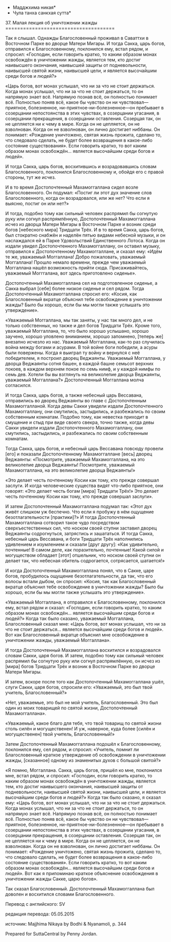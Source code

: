* Мадджхима никая*
* Чула танха санкхая сутта*

37\. Малая лекция об уничтожении жажды
\=\=\=\=\=\=\=\=\=\=\=\=\=\=\=\=\=\=\=\=\=\=\=\=\=\=\=\=\=\=\=\=\=\=\=\=\=

Так я слышал\. Однажды Благословенный проживал в Саваттхи в Восточном Парке во дворце Матери Мигары\. И тогда Сакка, царь богов, отправился к Благословенному, поклонился ему, встал рядом, и спросил: «Господин, если говорить кратко, то каким образом монах освобождён в уничтожении жажды, является тем, кто достиг наивысшего окончания, наивысшей защиты от подневольности, наивысшей святой жизни, наивысшей цели, и является высочайшим среди богов и людей?»

«Царь богов, вот монах услышал, что ни за что не стоит держаться\. Когда монах услышал, что ни за что не стоит держаться, то он напрямую знает всё\. Напрямую познав всё, он полностью понимает всё\. Полностью поняв всё, какое бы чувство он ни чувствовал—приятное, болезненное, ни\-приятное\-ни\-болезненное—он пребывает в созерцании непостоянства в этих чувствах, в созерцании угасания, в созерцании прекращения, в созерцании оставления\. Созерцая так, он не цепляется ни к чему в мире\. Когда он не цепляется, он не взволнован\. Когда он не взволнован, он лично достигает ниббаны\. Он понимает: «Рождение уничтожено, святая жизнь прожита, сделано то, что следовало сделать, не будет более возвращения в какое\-либо состояние существования»\. Если говорить кратко, то вот каким образом монах освобождён… является высочайшим среди богов и людей»\.

И тогда Сакка, царь богов, восхитившись и возрадовавшись словам Благословенного, поклонился Благословенному и, обойдя его с правой стороны, тут же исчез\.

И в то время Достопочтенный Махамоггаллана сидел возле Благословенного\. Он подумал: «Постиг ли этот дух значение слов Благословенного, когда он возрадовался, или же нет? Что если я выясню, постиг он или нет?»

И тогда, подобно тому как сильный человек распрямил бы согнутую руку или согнул распрямлённую, Достопочтенный Махамоггаллана исчез из дворца Матери Мигары в Восточном Парке и возник среди богов \[небесного мира\] Тридцати Трёх\. И в то время Сакка, царь богов, был стократно снабжён и наделён пятью видами небесной музыки, и он наслаждался ей в Парке Удовольствий Единственного Лотоса\. Когда он издали увидел Достопочтенного Махамоггаллану, он оставил музыку, отправился к Достопочтенному Махамоггаллане, и сказал ему: «Идём те же, уважаемый Моггаллана\! Добро пожаловать, уважаемый Моггаллана\! Прошло немало времени, прежде чем уважаемый Моггаллана нашёл возможность прийти сюда\. Присаживайтесь, уважаемый Могггалана, вот здесь приготовлено сиденье»\.

Достопочтенный Махамоггаллана сел на подготовленное сиденье, а Сакка выбрал \[себе\] более низкое сиденье и сел рядом\. Тогда Достопочтенный Махамоггаллана спросил его: «Косия, как Благословенный вкратце объяснил тебе освобождение в уничтожении жажды? Было бы хорошо, если бы мы могли также услышать это утверждение»\.

«Уважаемый Моггаллана, мы так заняты, у нас так много дел, и не только собственных, но также и дел богов Тридцати Трёх\. Кроме того, уважаемый Моггаллана, то, что было хорошо услышано, хорошо заучено, хорошо уловлено вниманием, хорошо запомнено, \[теперь же\] внезапно исчезло из нас\. Уважаемый Моггаллана, как\-то раз случилась война между богами и асурами\. В той войне боги победили, а асуры были повержены\. Когда я выиграл ту войну и вернулся с неё победителем, я построил дворец Веджаянты\. Уважаемый Моггаллана, у дворца Веджаянты сотня башен, в каждой башне семьсот верхних покоев, в каждом верхнем покое по семь нимф, и у каждой нимфы по семь дев\. Хотели бы вы взглянуть на великолепие дворца Веджаянты, уважаемый Моггаллана?» Достопочтенный Моггаллана молча согласился\.

И тогда Сакка, царь богов, а также небесный царь Вессавана, отправились во дворец Веджаянты во главе с Достопочтенным Махамоггалланой\. Когда девы Сакки увидели издали Достопочтенного Махамоггаллану, они смутились, застыдились, и разбежались по своим собственным комнатам\. Подобно тому, как невестка приходит в смущение и стыд при виде своего свекра, точно также, когда девы Сакки увидели издали Достопочтенного Махамоггаллану, они смутились, застыдились, и разбежались по своим собственным комнатам\.

Тогда Сакка, царь богов, и небесный царь Вессавана повсюду провели \[его\] и показали Достопочтенному Махамоггаллане \[весь\] дворец Веджаянты: «Посмотрите, уважаемый Махамоггаллана, на это великолепие дворца Веджаянты\! Посмотрите, уважаемый Махамоггаллана, на это великолепие дворца Веджаянты\!»

«Это делает честь почтенному Косии как тому, кто прежде совершал заслуги\. И когда человеческие существа видят что\-либо приятное, они говорят: «Это делает честь богам \[мира\] Тридцати Трёх\!» Это делает честь почтенному Косии как тому, кто прежде совершал заслуги»\.

И затем Достопочтенный Махамоггаллана подумал так: «Этот дух живёт слишком уж беспечно\. Что если я пробужу в нём ощущение безотлагательности \[практики\]?» И тогда Достопочтенный Махамоггаллана сотворил такое чудо посредством сверхъестественных сил, что носком своей ступни заставил дворец Веджаянты содрогнуться, затрястись и зашататься\. И тогда Сакка, небесный царь Вессавана, и боги Тридцати Трёх наполнились удивлением и изумлением и сказали \[друг другу\]: «Как удивительно, почтенные\! В самом деле, как поразительно, почтенные\! Какой силой и могуществом обладает \[этот\] отшельник, что носком своей ступни он делает так, что небесная обитель содрогается, сотрясается, шатается\!»

И когда Достопочтенный Махамоггаллана понял, что в Сакке, царе богов, пробудилось ощущение безотлагательности, да так, что его волосы встали дыбом, он спросил: «Косия, так как Благословенный вкратце объяснил тебе освобождение в уничтожении жажды? Было бы хорошо, если бы мы могли также услышать это утверждение»\.

«Уважаемый Моггаллана, я отправился к Благословенному, поклонился ему, встал рядом и сказал: «Господин, если говорить кратко, то каким образом монах освобождён… является высочайшим среди богов и людей?» Когда так было сказано, уважаемый Моггаллана, Благословенный сказал мне: «Царь богов, вот монах услышал, что ни за что не стоит держаться… является высочайшим среди богов и людей»\. Вот как Благословенный вкратце объяснил мне освобождение в уничтожении жажды, уважаемый Моггаллана»\.

И тогда Достопочтенный Махамоггаллана восхитился и возрадовался словам Сакки, царя богов\. И затем, подобно тому как сильный человек распрямил бы согнутую руку или согнул распрямлённую, он исчез из \[мира\] богов Тридцати Трёх и возник в Восточном Парке во дворце Матери Мигары\.

И затем, вскоре после того как Достопочтенный Махамоггаллана ушёл, слуги Сакки, царя богов, спросили его: «Уважаемый, это был твой учитель, Благословенный?»

«Нет, уважаемые, это был не мой учитель, Благословенный\. Это был один из моих товарищей по святой жизни, Достопочтенный Махамоггаллана»\.

«Уважаемый, какое благо для тебя, что твой товарищ по святой жизни столь силён и могущественен\! И уж, наверное, куда более \[силён и могущественен\] твой учитель, Благословенный\!»

Затем Достопочтенный Махамоггаллана подошёл к Благословенному, поклонился ему, сел рядом, и спросил: «Учитель, помнит ли Благословенный краткое утверждение об освобождении в уничтожении жажды, \[сказанное\] одному из знаменитых духов с большой свитой?»

«Я помню, Моггаллана\. Сакка, царь богов, пришёл ко мне, поклонился мне, встал рядом, и спросил: «Господин, если говорить кратко, то каким образом монах освобождён в уничтожении жажды, является тем, кто достиг наивысшего окончания, наивысшей защиты от подневольности, наивысшей святой жизни, наивысшей цели, и является высочайшим среди богов и людей?» Когда так было сказано, я сказал ему: «Царь богов, вот монах услышал, что ни за что не стоит держаться\. Когда монах услышал, что ни за что не стоит держаться, то он напрямую знает всё\. Напрямую познав всё, он полностью понимает всё\. Полностью поняв всё, какое бы чувство он ни чувствовал—приятное, болезненное, ни\-приятное\-ни\-болезненное—он пребывает в созерцании непостоянства в этих чувствах, в созерцании угасания, в созерцании прекращения, в созерцании оставления\. Созерцая так, он не цепляется ни к чему в мире\. Когда он не цепляется, он не взволнован\. Когда он не взволнован, он лично достигает ниббаны\. Он понимает: «Рождение уничтожено, святая жизнь прожита, сделано то, что следовало сделать, не будет более возвращения в какое\-либо состояние существования»\. Если говорить кратко, то вот каким образом монах освобождён… является высочайшим среди богов и людей»\. Вот как я припоминаю краткое объяснение освобождения в уничтожении жажды Сакке, царю богов»\.

Так сказал Благословенный\. Достопочтенный Махамоггаллана был доволен и восхитился словами Благословенного\.

Перевод с английского: SV

редакция перевода: 05\.05\.2015

источник: Majjhima Nikaya by Bodhi & Nyanamoli, p\. 344

Prepared for SuttaCentral by Penny Jordan\.